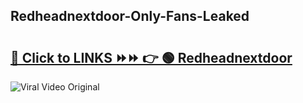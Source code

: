 
 ## Redheadnextdoor-Only-Fans-Leaked

# <h2><a href="https://clipsfans.com/Redheadnextdoor&ref=git">🔗 Click to LINKS ⏩⏩ 👉 🟢 Redheadnextdoor </a></h2>

<a href="https://clipsfans.com/Redheadnextdoor&ref=git" rel="nofollow" data-target="animated-image.originalLink"><img src="https://i.ibb.co.com/xMMVF88/686577567.gif" alt="Viral Video Original" style="max-width: 100%; display: inline-block;" data-target="animated-image.originalImage"></a>
